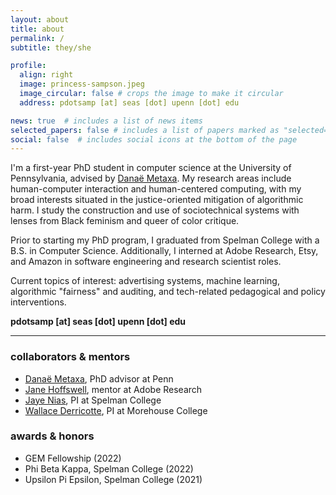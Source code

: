 ```yaml
---
layout: about
title: about
permalink: /
subtitle: they/she

profile:
  align: right
  image: princess-sampson.jpeg
  image_circular: false # crops the image to make it circular
  address: pdotsamp [at] seas [dot] upenn [dot] edu

news: true  # includes a list of news items
selected_papers: false # includes a list of papers marked as "selected={true}"
social: false  # includes social icons at the bottom of the page
---
```


I'm a first-year PhD student in computer science at the University of Pennsylvania, advised by [Danaë Metaxa](https://metaxa.net). My research areas include human-computer interaction and human-centered computing, with my broad interests situated in the justice-oriented mitigation of algorithmic harm. I study the construction and use of sociotechnical systems with lenses from Black feminism and queer of color critique.

Prior to starting my PhD program, I graduated from Spelman College with a B.S. in Computer Science. Additionally, I interned at Adobe Research, Etsy, and Amazon in software engineering and research scientist roles.

Current topics of interest: advertising systems, machine learning, algorithmic "fairness" and auditing, and tech-related pedagogical and policy interventions.

**pdotsamp [at] seas [dot] upenn [dot] edu**

***

### collaborators & mentors

- [Danaë Metaxa](https://metaxa.net), PhD advisor at Penn
- [Jane Hoffswell](https://jhoffswell.github.io), mentor at Adobe Research
- [Jaye Nias](https://www.jayenias.com), PI at Spelman College
- [Wallace Derricotte](https://www.linkedin.com/in/wallacederricotte), PI at Morehouse College

### awards & honors
- GEM Fellowship (2022)
- Phi Beta Kappa, Spelman College (2022)
- Upsilon Pi Epsilon, Spelman College (2021)

<a rel="me" href="https://hci.social/@princess"> </a>